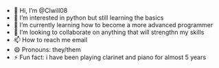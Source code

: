 - 👋 Hi, I’m @Clwill08
- 👀 I’m interested in python but still learning the basics
- 🌱 I’m currently learning how to become a more advanced programmer
- 💞️ I’m looking to collaborate on anything that will strengthn my skills
- 📫 How to reach me email
- 😄 Pronouns: they/them
- ⚡ Fun fact: i have been playing clarinet and piano for almost 5 years

<!---
Clwill08/Clwill08 is a ✨ special ✨ repository because its `README.md` (this file) appears on your GitHub profile.
You can click the Preview link to take a look at your changes.
--->
